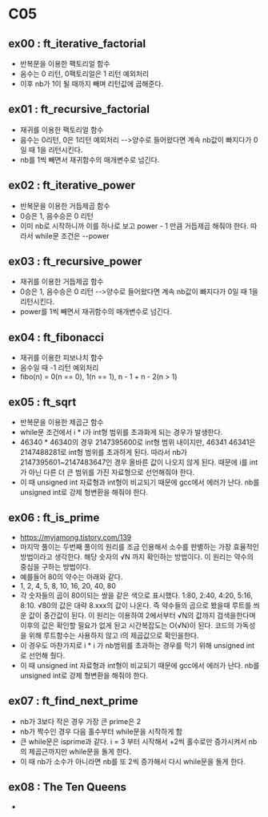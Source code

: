 # C05
## ex00 : ft_iterative_factorial
* 반복문을 이용한 팩토리얼 함수
* 음수는 0 리턴, 0팩토리얼은 1 리턴 예외처리
* 이후 nb가 1이 될 때까지 빼며 리턴값에 곱해준다.

## ex01 : ft_recursive_factorial
* 재귀를 이용한 팩토리얼 함수
* 음수는 0리턴, 0은 1리턴 예외처리 -->양수로 들어왔다면 계속 nb값이 빠지다가 0일 때 1을 리턴시킨다.
* nb를 1씩 빼면서 재귀함수의 매개변수로 넘긴다.

## ex02 : ft_iterative_power
* 반복문을 이용한 거듭제곱 함수
* 0승은 1, 음수승은 0 리턴
* 이미 nb로 시작하니까 이를 하나로 보고 power - 1 만큼 거듭제곱 해줘야 한다. 따라서 while문 조건은 --power

## ex03 : ft_recursive_power
* 재귀를 이용한 거듭제곱 함수
* 0승은 1, 음수승은 0 리턴 -->양수로 들어왔다면 계속 nb값이 빠지다가 0일 때 1을 리턴시킨다.
* power를 1씩 빼면서 재귀함수의 매개변수로 넘긴다.

## ex04 : ft_fibonacci
* 재귀를 이용한 피보나치 함수
* 음수일 때 -1 리턴 예외처리
* fibo(n) = 0(n == 0), 1(n == 1), n - 1 + n - 2(n > 1)

## ex05 : ft_sqrt
* 반복문을 이용한 제곱근 함수
* while문 조건에서 i * i가 int형 범위를 초과화게 되는 경우가 발생한다.
* 46340 * 46340의 경우 2147395600로 int형 범위 내이지만, 46341 46341은 2147488281로 int형 범위를 초과하게 된다. 따라서 nb가 2147395601~2147483647인 경우 
올바른 값이 나오지 않게 된다. 때문에 i를 int가 아닌 다른 더 큰 범위를 가진 자료형으로 선언해줘야 한다.
* 이 때 unsigned int 자료형과 int형이 비교되기 때문에 gcc에서 에러가 난다. nb를 unsigned int로 강제 형변환을 해줘야 한다.

## ex06 : ft_is_prime
* <https://myjamong.tistory.com/139>
* 마지막 풀이는 두번째 풀이의 원리를 조금 인용해서 소수를 판별하는 가장 효율적인 방법이라고 생각한다. 해당 숫자의 √N 까지 확인하는 방법이다. 이 원리는 약수의 중심을 구하는 방법이다. 
* 예를들어 80의 약수는 아래와 같다.
* 1, 2, 4, 5, 8, 10, 16, 20, 40, 80
* 각 숫자들의 곱이 80이되는 쌍을 같은 색으로 표시했다. 1:80, 2:40, 4:20, 5:16, 8:10. √80의 값은 대략 8.xxx의 값이 나온다. 즉 약수들의 곱으로 봤을때 루트를 씌운 값이 중간값이 된다. 
이 원리는 이용하여 2에서부터 √N의 값까지 검색을한다며 이후의 값은 확인할 필요가 없게 된고 시간복잡도는 O(√N)이 된다. 코드의 가독성을 위해 루트함수는 사용하지 않고 i의 제곱값으로 확인을한다.
* 이 경우도 마찬가지로 i * i 가 nb범위를 초과하는 경우를 막기 위해 unsigned int로 선언해 줬다.
* 이 때 unsigned int 자료형과 int형이 비교되기 때문에 gcc에서 에러가 난다. nb를 unsigned int로 강제 형변환을 해줘야 한다.

## ex07 : ft_find_next_prime
* nb가 3보다 작은 경우 가장 큰 prime은 2
* nb가 짝수인 경우 다음 홀수부터 while문을 시작하게 함
* 큰 while문은 isprime과 같다. i = 3 부터 시작해서 +2씩 홀수로만 증가시켜서 nb의 제곱근까지만 while문을 돌게 한다. 
* 이 때 nb가 소수가 아니라면 nb를 또 2씩 증가해서 다시 while문을 돌게 한다.

## ex08 : The Ten Queens
* 
